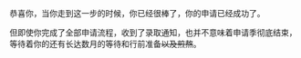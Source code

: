 恭喜你，当你走到这一步的时候，你已经很棒了，你的申请已经成功了。

但即使你完成了全部申请流程，收到了录取通知，也并不意味着申请季彻底结束，等待着你的还有长达数月的等待和行前准备~~以及煎熬~~。

